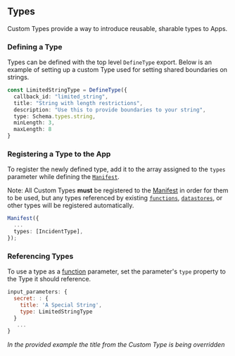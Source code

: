 ## Types

Custom Types provide a way to introduce reusable, sharable types to Apps.

### Defining a Type

Types can be defined with the top level `DefineType` export. Below is an example
of setting up a custom Type used for setting shared boundaries on strings.

```ts
const LimitedStringType = DefineType({
  callback_id: "limited_string",
  title: "String with length restrictions",
  description: "Use this to provide boundaries to your string",
  type: Schema.types.string,
  minLength: 3,
  maxLength: 8
}
```

### Registering a Type to the App

To register the newly defined type, add it to the array assigned to the `types`
parameter while defining the [`Manifest`][manifest].

Note: All Custom Types **must** be registered to the [Manifest][manifest] in
order for them to be used, but any types referenced by existing
[`functions`][functions], [`datastores`][datastores], or other types will be
registered automatically.

```ts
Manifest({
  ...
  types: [IncidentType],
});
```

### Referencing Types

To use a type as a [function][functions] parameter, set the parameter's `type`
property to the Type it should reference.

```js
input_parameters: {
  secret: : {
    title: 'A Special String',
    type: LimitedStringType
  }
   ...
}
```

_In the provided example the title from the Custom Type is being overridden_

[functions]: ./functions.md
[manifest]: ./manifest.md
[datastores]: ./datastores.md
